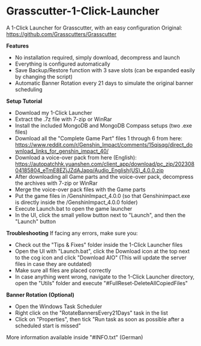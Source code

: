 # Grasscutter-1-Click-Launcher
A 1-Click Launcher for Grasscutter, with an easy configuration
Original: https://github.com/Grasscutters/Grasscutter

**Features**

- No installation required, simply download, decompress and launch
- Everything is configured automatically
- Save Backup/Restore function with 3 save slots (can be expanded easily by changing the script)
- Automatic Banner Rotation every 21 days to simulate the original banner scheduling
  
**Setup Tutorial**

- Download my 1-Click Launcher
- Extract the .7z file with 7-zip or WinRar
- Install the included MongoDB and MongoDB Compass setups (two .exe files)
- Download all the "Complete Game Part" files 1 through 6 from here: https://www.reddit.com/r/Genshin_Impact/comments/15qisqg/direct_download_links_for_genshin_impact_40/
- Download a voice-over pack from here (English): https://autopatchhk.yuanshen.com/client_app/download/pc_zip/20230804185804_eTmE8EZjJZdAJapq/Audio_English(US)_4.0.0.zip
- After downloading all Game parts and the voice-over pack, decompress the archives with 7-zip or WinRar
- Merge the voice-over pack files with the Game parts
- Put the game files in /GenshinImpact_4.0.0 (so that Genshinimpact.exe is directly inside the /GenshinImpact_4.0.0 folder)
- Execute Launch.bat to open the game launcher
- In the UI, click the small yellow button next to "Launch", and then the "Launch" button

**Troubleshooting**
If facing any errors, make sure you:
- Check out the "Tips & Fixes" folder inside the 1-Click Launcher files
- Open the UI with "Launch.bat", click the Download icon at the top next to the cog icon and click "Download AIO" (This will update the server files in case they are outdated)
- Make sure all files are placed correctly
- In case anything went wrong, navigate to the 1-Click Launcher directory, open the "Utils" folder and execute "#FullReset-DeleteAllCopiedFiles"

**Banner Rotation (Optional)**

- Open the Windows Task Scheduler
- Right click on the "RotateBannersEvery21Days" task in the list
- Click on "Properties", then tick "Run task as soon as possible after a scheduled start is missed"

More information available inside "#INFO.txt" (German)
